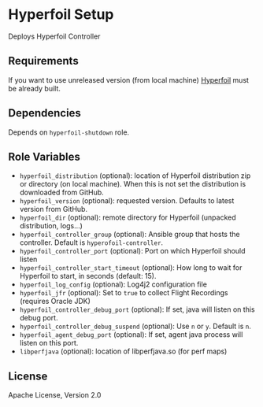 Hyperfoil Setup
=========

Deploys Hyperfoil Controller

Requirements
------------

If you want to use unreleased version (from local machine) [Hyperfoil](https://github.com/Hyperfoil/Hyperfoil) must be already built.

Dependencies
------------

Depends on `hyperfoil-shutdown` role.

Role Variables
--------------

* `hyperfoil_distribution` (optional): location of Hyperfoil distribution zip or directory (on local machine). When this is not set the distribution is downloaded from GitHub.
* `hyperfoil_version` (optional): requested version. Defaults to latest version from GitHub.
* `hyperfoil_dir` (optional): remote directory for Hyperfoil (unpacked distribution, logs...)
* `hyperfoil_controller_group` (optional): Ansible group that hosts the controller. Default is `hyperofoil-controller`.
* `hyperfoil_controller_port` (optional): Port on which Hyperfoil should listen
* `hyperfoil_controller_start_timeout` (optional): How long to wait for Hyperfoil to start, in seconds (default: 15).
* `hyperfoil_log_config` (optional): Log4j2 configuration file
* `hyperfoil_jfr` (optional): Set to `true` to collect Flight Recordings (requires Oracle JDK)
* `hyperfoil_controller_debug_port` (optional): If set, java will listen on this debug port.
* `hyperfoil_controller_debug_suspend` (optional): Use `n` or `y`. Default is `n`.
* `hyperfoil_agent_debug_port` (optional): If set, agent java process will listen on this port.
* `libperfjava` (optional): location of libperfjava.so (for perf maps)

License
-------

Apache License, Version 2.0
